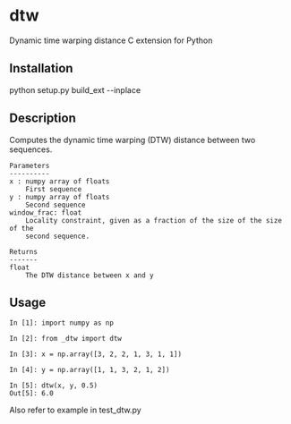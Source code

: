 # dtw
Dynamic time warping distance C extension for Python

## Installation

python setup.py build_ext --inplace

## Description

Computes the dynamic time warping (DTW) distance between two sequences.

```
Parameters
----------
x : numpy array of floats
    First sequence
y : numpy array of floats
    Second sequence
window_frac: float
    Locality constraint, given as a fraction of the size of the size of the
    second sequence.

Returns
-------
float
    The DTW distance between x and y
```

## Usage

```
In [1]: import numpy as np

In [2]: from _dtw import dtw

In [3]: x = np.array([3, 2, 2, 1, 3, 1, 1])

In [4]: y = np.array([1, 1, 3, 2, 1, 2])

In [5]: dtw(x, y, 0.5)
Out[5]: 6.0
```

Also refer to example in test_dtw.py
